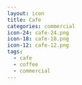 ```yaml
---
layout: icon
title: Cafe
categories: commercial
icon-24: cafe-24.png
icon-18: cafe-18.png
icon-12: cafe-12.png
tags:
  - cafe
  - coffee
  - commercial
---
```

